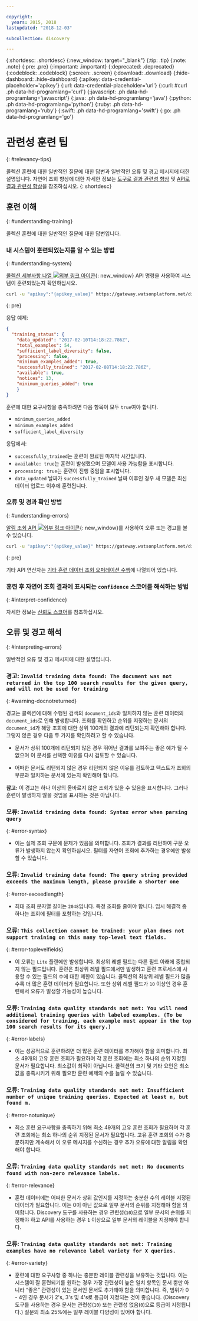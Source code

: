 ```yaml
---

copyright:
  years: 2015, 2018
lastupdated: "2018-12-03"

subcollection: discovery

---
```


{:shortdesc: .shortdesc}
{:new_window: target="_blank"}
{:tip: .tip}
{:note: .note}
{:pre: .pre}
{:important: .important}
{:deprecated: .deprecated}
{:codeblock: .codeblock}
{:screen: .screen}
{:download: .download}
{:hide-dashboard: .hide-dashboard}
{:apikey: data-credential-placeholder='apikey'} 
{:url: data-credential-placeholder='url'}
{:curl: #curl .ph data-hd-programlang='curl'}
{:javascript: .ph data-hd-programlang='javascript'}
{:java: .ph data-hd-programlang='java'}
{:python: .ph data-hd-programlang='python'}
{:ruby: .ph data-hd-programlang='ruby'}
{:swift: .ph data-hd-programlang='swift'}
{:go: .ph data-hd-programlang='go'}

# 관련성 훈련 팁
{: #relevancy-tips}

 콜렉션 훈련에 대한 일반적인 질문에 대한 답변과 일반적인 오류 및 경고 메시지에 대한 설명입니다. 자연어 조회 향상에 대한 자세한 정보는 [도구로 결과 관련성 향상](/docs/services/discovery?topic=discovery-improving-result-relevance-with-the-tooling#improving-result-relevance-with-the-tooling) 및 [API로 결과 관련성 향상](/docs/services/discovery?topic=discovery-improving-result-relevance-with-the-api#improving-result-relevance-with-the-api)을 참조하십시오.
{: shortdesc}

## 훈련 이해
{: #understanding-training}

콜렉션 훈련에 대한 일반적인 질문에 대한 답변입니다.

### 내 시스템이 훈련되었는지를 알 수 있는 방법
{: #understanding-system}

[콜렉션 세부사항 나열 ![외부 링크 아이콘](../../icons/launch-glyph.svg "외부 링크 아이콘")](https://{DomainName}/apidocs/discovery#get-collection-details){: new_window} API 명령을 사용하여 시스템이 훈련되었는지 확인하십시오.  

```bash
curl -u "apikey":"{apikey_value}" https://gateway.watsonplatform.net/discovery/api/v1/environments/{environment_id}/collections/{collection_id}?version=2017-11-07"
```
{: pre}

응답 예제:

```json
{
  "training_status": {
    "data_updated": "2017-02-10T14:18:22.786Z",
    "total_examples": 54,
    "sufficient_label_diversity": false,
    "processing": false,
    "minimum_examples_added": true,
    "successfully_trained": "2017-02-08T14:18:22.786Z",
    "available": true,
    "notices": 13,
    "minimum_queries_added": true    
    }
}
```

훈련에 대한 요구사항을 충족하려면 다음 항목이 모두 `true`여야 합니다.
- `minimum_queries_added`
- `minimum_examples_added`
- `sufficient_label_diversity`   

응답에서:
- `successfully_trained`는 훈련이 완료된 마지막 시간입니다.
- `available: true`는 훈련이 발생했으며 모델이 사용 가능함을 표시합니다.
- `processing: true`는 훈련이 진행 중임을 표시합니다.
-  `data_updated` 날짜가 `successfully_trained` 날짜 이후인 경우 새 모델은 최신 데이터 업로드 이후에 훈련됩니다.  

### 오류 및 경과 확인 방법
{: #understanding-errors}

[알림 조회 API ![외부 링크 아이콘](../../icons/launch-glyph.svg "외부 링크 아이콘")](https://{DomainName}/apidocs/discovery#query-system-notices){: new_window}를 사용하여 오류 또는 경고를 볼 수 있습니다.  

```bash
curl -u "apikey":"{apikey_value}" https://gateway.watsonplatform.net/discovery/api/v1/environments/{environment_id}/collections/{collection_id}/notices?version=2017-11-07"
```
{: pre}

기타 API 연산자는 [기타 훈련 데이터 조회 오퍼레이션 수행](/docs/services/discovery?topic=discovery-improving-result-relevance-with-the-api#training-data-operations)에 나열되어 있습니다.

### 훈련 후 자연어 조회 결과에 표시되는 `confidence` 스코어를 해석하는 방법
{: #interpret-confidence}

자세한 정보는 [신뢰도 스코어](/docs/services/discovery?topic=discovery-improving-result-relevance-with-the-tooling#confidence)를 참조하십시오.  

## 오류 및 경고 해석
{: #interpreting-errors}

일반적인 오류 및 경고 메시지에 대한 설명입니다.

### 경고: `Invalid training data found: The document was not returned in the top 100 search results for the given query, and will not be used for training`
{: #warning-docnotreturned}

경고는 콜렉션에 대해 수행된 검색의 `document_ids`와 일치하지 않는 훈련 데이터의 `document_ids`로 인해 발생합니다. 조회를 확인하고 순위를 지정하는 문서의 `document_id`가 해당 조회에 대한 상위 100개의 결과에 리턴되는지 확인해야 합니다. 그렇지 않은 경우 다음 두 가지를 확인하려고 할 수 있습니다.  

- 문서가 상위 100개에 리턴되지 않은 경우 뛰어난 결과를 보여주는 좋은 예가 될 수 없으며 이 문서를 선택한 이유를 다시 검토할 수 있습니다.  

- 어떠한 문서도 리턴되지 않은 경우 리턴되지 않은 이유를 검토하고 텍스트가 조회의 부분과 일치하는 문서에 있는지 확인해야 합니다.  

**참고:** 이 경고는 하나 이상의 올바르지 않은 조회가 있을 수 있음을 표시합니다. 그러나 훈련이 발생하지 않을 것임을 표시하는 것은 아닙니다.  

### 오류: `Invalid training data found: Syntax error when parsing query`
{: #error-syntax}

- 이는 실제 조회 구문에 문제가 있음을 의미합니다. 조회가 결과를 리턴하여 구문 오류가 발생하지 않는지 확인하십시오. 필터를 자연어 조회에 추가하는 경우에만 발생할 수 있습니다.

### 오류: `Invalid training data found: The query string provided exceeds the maximum length, please provide a shorter one`
{: #error-exceedlength}

- 최대 조회 문자열 길이는 `2048`입니다. 특정 조회를 줄여야 합니다. 임시 해결책 중 하나는 조회에 필터를 포함하는 것입니다.  

### 오류: `This collection cannot be trained: your plan does not support training on this many top-level text fields.`
{: #error-toplevelfields}

- 이 오류는 `Lite` 플랜에만 발생합니다. 최상위 레벨 필드는 다른 필드 아래에 중첩되지 않는 필드입니다. 훈련은 최상위 레벨 필드에서만 발생하고 훈련 프로세스에 사용할 수 있는 필드의 수에 대한 제한이 있습니다. 콜렉션의 최상위 레벨 필드가 많을수록 더 많은 훈련 데이터가 필요합니다. 또한 상위 레벨 필드가 `10` 이상인 경우 훈련에서 오류가 발생할 가능성이 높습니다. 

### 오류: `Training data quality standards not met: You will need additional training queries with labeled examples. (To be considered for training, each example must appear in the top 100 search results for its query.)`
{: #error-labels}

- 이는 성공적으로 훈련하려면 더 많은 훈련 데이터를 추가해야 함을 의미합니다. 최소 49개의 고유 훈련 조회가 필요하며 각 훈련 조회에는 최소 하나의 순위 지정된 문서가 필요합니다. 최소값이 최적이 아닙니다. 콜렉션의 크기 및 기타 요인은 최소값을 충족시키기 위해 필요한 훈련 예제의 수를 늘릴 수 있습니다.  

### 오류: `Training data quality standards not met: Insufficient number of unique training queries. Expected at least n, but found m.`
{: #error-notunique}

- 최소 훈련 요구사항을 충족하기 위해 최소 49개의 고유 훈련 조회가 필요하며 각 훈련 조회에는 최소 하나의 순위 지정된 문서가 필요합니다. 고유 훈련 조회의 수가 충분하지만 계속해서 이 오류 메시지를 수신하는 경우 추가 오류에 대한 알림을 확인해야 합니다.  

### 오류: `Training data quality standards not met: No documents found with non-zero relevance labels.`
{: #error-relevance}

- 훈련 데이터에는 어떠한 문서가 상위 값인지를 지정하는 충분한 수의 레이블 지정된 데이터가 필요합니다. 이는 0이 아닌 값으로 일부 문서의 순위를 지정해야 함을 의미합니다. Discovery 도구를 사용하는 경우 관련성(`10`)으로 일부 문서의 순위를 지정해야 하고 API를 사용하는 경우 `1` 이상으로 일부 문서의 레이블을 지정해야 합니다.   

### 오류: `Training data quality standards not met: Training examples have no relevance label variety for X queries.`
{: #error-variety}

- 훈련에 대한 요구사항 중 하나는 충분한 레이블 관련성을 보유하는 것입니다. 이는 시스템이 잘 훈련되기를 원하는 경우 가장 관련성이 높은 일치 항목인 문서 뿐만 아니라 “좋은” 관련성이 있는 문서인 문서도 추가해야 함을 의미합니다. 즉, 범위가 0 - 4인 경우 문서가 2's, 3's 및 4's로 등급이 지정되는 것이 좋습니다. (Discovery 도구를 사용하는 경우 문서는 관련성(`10`) 또는 관련성 없음(`0`)으로 등급이 지정됩니다.) 질문의 최소 25%에는 일부 레이블 다양성이 있어야 합니다.   
